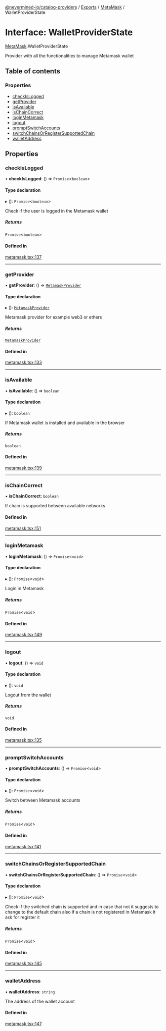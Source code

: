 [@nevermined-io/catalog-providers](../README.md) / [Exports](../modules.md) / [MetaMask](../modules/MetaMask.md) / WalletProviderState

# Interface: WalletProviderState

[MetaMask](../modules/MetaMask.md).WalletProviderState

Provider with all the functionalities to manage Metamask wallet

## Table of contents

### Properties

- [checkIsLogged](MetaMask.WalletProviderState.md#checkislogged)
- [getProvider](MetaMask.WalletProviderState.md#getprovider)
- [isAvailable](MetaMask.WalletProviderState.md#isavailable)
- [isChainCorrect](MetaMask.WalletProviderState.md#ischaincorrect)
- [loginMetamask](MetaMask.WalletProviderState.md#loginmetamask)
- [logout](MetaMask.WalletProviderState.md#logout)
- [promptSwitchAccounts](MetaMask.WalletProviderState.md#promptswitchaccounts)
- [switchChainsOrRegisterSupportedChain](MetaMask.WalletProviderState.md#switchchainsorregistersupportedchain)
- [walletAddress](MetaMask.WalletProviderState.md#walletaddress)

## Properties

### checkIsLogged

• **checkIsLogged**: () => `Promise`<`boolean`\>

#### Type declaration

▸ (): `Promise`<`boolean`\>

Check if the user is logged in the Metamask wallet

##### Returns

`Promise`<`boolean`\>

#### Defined in

[metamask.tsx:137](https://github.com/nevermined-io/components-catalog/blob/5f3fec0/providers/src/metamask.tsx#L137)

___

### getProvider

• **getProvider**: () => [`MetamaskProvider`](../modules/MetaMask.md#metamaskprovider)

#### Type declaration

▸ (): [`MetamaskProvider`](../modules/MetaMask.md#metamaskprovider)

Metamask provider for example web3 or ethers

##### Returns

[`MetamaskProvider`](../modules/MetaMask.md#metamaskprovider)

#### Defined in

[metamask.tsx:133](https://github.com/nevermined-io/components-catalog/blob/5f3fec0/providers/src/metamask.tsx#L133)

___

### isAvailable

• **isAvailable**: () => `boolean`

#### Type declaration

▸ (): `boolean`

If Metamask wallet is installed and available in the browser

##### Returns

`boolean`

#### Defined in

[metamask.tsx:139](https://github.com/nevermined-io/components-catalog/blob/5f3fec0/providers/src/metamask.tsx#L139)

___

### isChainCorrect

• **isChainCorrect**: `boolean`

If chain is supported between available networks

#### Defined in

[metamask.tsx:151](https://github.com/nevermined-io/components-catalog/blob/5f3fec0/providers/src/metamask.tsx#L151)

___

### loginMetamask

• **loginMetamask**: () => `Promise`<`void`\>

#### Type declaration

▸ (): `Promise`<`void`\>

Login in Metamask

##### Returns

`Promise`<`void`\>

#### Defined in

[metamask.tsx:149](https://github.com/nevermined-io/components-catalog/blob/5f3fec0/providers/src/metamask.tsx#L149)

___

### logout

• **logout**: () => `void`

#### Type declaration

▸ (): `void`

Logout from the wallet

##### Returns

`void`

#### Defined in

[metamask.tsx:135](https://github.com/nevermined-io/components-catalog/blob/5f3fec0/providers/src/metamask.tsx#L135)

___

### promptSwitchAccounts

• **promptSwitchAccounts**: () => `Promise`<`void`\>

#### Type declaration

▸ (): `Promise`<`void`\>

Switch between Metamask accounts

##### Returns

`Promise`<`void`\>

#### Defined in

[metamask.tsx:141](https://github.com/nevermined-io/components-catalog/blob/5f3fec0/providers/src/metamask.tsx#L141)

___

### switchChainsOrRegisterSupportedChain

• **switchChainsOrRegisterSupportedChain**: () => `Promise`<`void`\>

#### Type declaration

▸ (): `Promise`<`void`\>

Check if the switched chain is supported
and in case that not it suggests to change to the default chain
also if a chain is not registered in Metamask it ask for register it

##### Returns

`Promise`<`void`\>

#### Defined in

[metamask.tsx:145](https://github.com/nevermined-io/components-catalog/blob/5f3fec0/providers/src/metamask.tsx#L145)

___

### walletAddress

• **walletAddress**: `string`

The address of the wallet account

#### Defined in

[metamask.tsx:147](https://github.com/nevermined-io/components-catalog/blob/5f3fec0/providers/src/metamask.tsx#L147)
